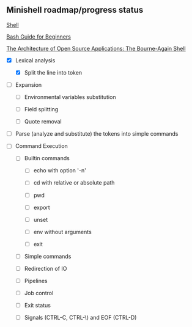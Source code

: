 ## Minishell roadmap/progress status

[Shell](https://pubs.opengroup.org/onlinepubs/9699919799/idx/shell.html)

[Bash Guide for Beginners](https://tldp.org/LDP/Bash-Beginners-Guide/html/index.html)

[The Architecture of Open Source Applications: The Bourne-Again Shell](https://www.aosabook.org/en/bash.html)

- [x] Lexical analysis
  
  - [x] Split the line into token

- [ ] Expansion 
  
  - [ ] Environmental variables substitution
  
  - [ ] Field splitting
  
  - [ ] Quote removal

- [ ] Parse (analyze and substitute) the tokens into simple commands

- [ ] Command Execution
  
  - [ ] Builtin commands
    
    - [ ] echo with option '-n'
    
    - [ ] cd with relative or absolute path
    
    - [ ] pwd
    
    - [ ] export
    
    - [ ] unset
    
    - [ ] env without arguments
    
    - [ ] exit
  
  - [ ] Simple commands
  
  - [ ] Redirection of IO
  
  - [ ] Pipelines
  
  - [ ] Job control
  
  - [ ] Exit status
  
  - [ ] Signals (CTRL-C, CTRL-\\) and EOF (CTRL-D)
  
      
